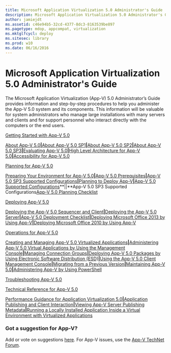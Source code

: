 ```yaml
---
title: Microsoft Application Virtualization 5.0 Administrator's Guide
description: Microsoft Application Virtualization 5.0 Administrator's Guide
author: jamiejdt
ms.assetid: c46e94b5-32cd-4377-8dc3-8163539be897
ms.pagetype: mdop, appcompat, virtualization
ms.mktglfcycl: deploy
ms.sitesec: library
ms.prod: w10
ms.date: 06/16/2016
---
```



# Microsoft Application Virtualization 5.0 Administrator's Guide


The Microsoft Application Virtualization (App-V) 5.0 Administrator’s Guide provides information and step-by-step procedures to help you administer the App-V 5.0 system and its components. This information will be valuable for system administrators who manage large installations with many servers and clients and for support personnel who interact directly with the computers or the end users.

<a href="" id="getting-started-with-app-v-5-0"></a>[Getting Started with App-V 5.0](getting-started-with-app-v-50--rtm.md)  

[About App-V 5.0](about-app-v-50.md)**|**[About App-V 5.0 SP1](about-app-v-50-sp1.md)**|**[About App-V 5.0 SP2](about-app-v-50-sp2.md)**|**[About App-V 5.0 SP3](about-app-v-50-sp3.md)**|**[Evaluating App-V 5.0](evaluating-app-v-50.md)**|**[High Level Architecture for App-V 5.0](high-level-architecture-for-app-v-50.md)**|**[Accessibility for App-V 5.0](accessibility-for-app-v-50.md)

<a href="" id="planning-for-app-v-5-0"></a>[Planning for App-V 5.0](planning-for-app-v-50-rc.md)  

[Preparing Your Environment for App-V 5.0](preparing-your-environment-for-app-v-50.md)**|**[App-V 5.0 Prerequisites](app-v-50-prerequisites.md)**|**[App-V 5.0 SP3 Supported Configurations](app-v-50-sp3-supported-configurations.md)**|**[Planning to Deploy App-V](planning-to-deploy-app-v.md)**|**[App-V 5.0 Supported Configurations](app-v-50-supported-configurations.md)**||**App-V 5.0 SP3 Supported Configurations[App-V 5.0 Planning Checklist](app-v-50-planning-checklist.md)

<a href="" id="deploying-app-v-5-0"></a>[Deploying App-V 5.0](deploying-app-v-50.md)  

[Deploying the App-V 5.0 Sequencer and Client](deploying-the-app-v-50-sequencer-and-client.md)**|**[Deploying the App-V 5.0 Server](deploying-the-app-v-50-server.md)**|**[App-V 5.0 Deployment Checklist](app-v-50-deployment-checklist.md)**|**[Deploying Microsoft Office 2013 by Using App-V](deploying-microsoft-office-2013-by-using-app-v.md)**|**[Deploying Microsoft Office 2010 by Using App-V](deploying-microsoft-office-2010-by-using-app-v.md)

<a href="" id="operations-for-app-v-5-0"></a>[Operations for App-V 5.0](operations-for-app-v-50.md)  

[Creating and Managing App-V 5.0 Virtualized Applications](creating-and-managing-app-v-50-virtualized-applications.md)**|**[Administering App-V 5.0 Virtual Applications by Using the Management Console](administering-app-v-50-virtual-applications-by-using-the-management-console.md)**|**[Managing Connection Groups](managing-connection-groups.md)**|**[Deploying App-V 5.0 Packages by Using Electronic Software Distribution (ESD)](deploying-app-v-50-packages-by-using-electronic-software-distribution--esd-.md)**|**[Using the App-V 5.0 Client Management Console](using-the-app-v-50-client-management-console.md)**|**[Migrating from a Previous Version](migrating-from-a-previous-version-app-v-50.md)**|**[Maintaining App-V 5.0](maintaining-app-v-50.md)**|**[Administering App-V by Using PowerShell](administering-app-v-by-using-powershell.md)

<a href="" id="troubleshooting-app-v-5-0"></a>[Troubleshooting App-V 5.0](troubleshooting-app-v-50.md)  

<a href="" id="technical-reference-for-app-v-5-0"></a>[Technical Reference for App-V 5.0](technical-reference-for-app-v-50.md)  

[Performance Guidance for Application Virtualization 5.0](performance-guidance-for-application-virtualization-50.md)**|**[Application Publishing and Client Interaction](application-publishing-and-client-interaction.md)**|**[Viewing App-V Server Publishing Metadata](viewing-app-v-server-publishing-metadata.md)**|**[Running a Locally Installed Application Inside a Virtual Environment with Virtualized Applications](running-a-locally-installed-application-inside-a-virtual-environment-with-virtualized-applications.md)

### Got a suggestion for App-V?

Add or vote on suggestions [here](http://appv.uservoice.com/forums/280448-microsoft-application-virtualization). For App-V issues, use the [App-V TechNet Forum](https://social.technet.microsoft.com/Forums/home?forum=mdopappv).

 

 






